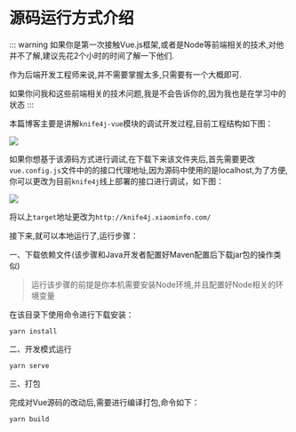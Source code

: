 # 源码运行方式介绍
::: warning
如果你是第一次接触Vue.js框架,或者是Node等前端相关的技术,对他并不了解,建议先花2个小时的时间了解一下他们.

作为后端开发工程师来说,并不需要掌握太多,只需要有一个大概即可.

如果你问我和这些前端相关的技术问题,我是不会告诉你的,因为我也是在学习中的状态
:::


本篇博客主要是讲解`knife4j-vue`模块的调试开发过程,目前工程结构如下图：

![](/knife4j/images/knife4j/construct.png)

如果你想基于该源码方式进行调试,在下载下来该文件夹后,首先需要更改`vue.config.js`文件中的的接口代理地址,因为源码中使用的是localhost,为了方便,你可以更改为目前`knife4j`线上部署的接口进行调试，如下图：

![](/knife4j/images/knife4j/proxy-url.png)


将以上`target`地址更改为`http://knife4j.xiaominfo.com/`

接下来,就可以本地运行了,运行步骤：

一、下载依赖文件(该步骤和Java开发者配置好Maven配置后下载jar包的操作类似)
> 运行该步骤的前提是你本机需要安装Node环境,并且配置好Node相关的环境变量

在该目录下使用命令进行下载安装：

```shell
yarn install
```

二、开发模式运行

```shell
yarn serve
```

三、打包

完成对Vue源码的改动后,需要进行编译打包,命令如下：

```shell
yarn build
```
